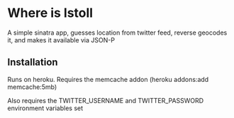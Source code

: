 # Where is lstoll

A simple sinatra app, guesses location from twitter feed, reverse geocodes it,
and makes it available via JSON-P

## Installation

Runs on heroku. Requires the memcache addon (heroku addons:add memcache:5mb)

Also requires the TWITTER\_USERNAME and TWITTER\_PASSWORD environment variables set
